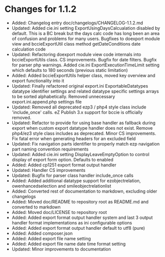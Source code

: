 Changes for 1.1.2
=================

* Added: Changelog entry doc/changelogs/CHANGELOG-1.1.2.md
* Updated: Added cie.ini setting ExportUsingDaysCalcualation disabled by default. This is a BC break but the days calc code has long been an area of confusion and problems for many users. Bugfixes to doexport module view and bccieExportUtil class method getDateConditions date calculation code
* Updated: Refactoring doexport module view code internals into bccieExportUtils class. CS improvements. Bugfix for date filters. Bugfix for parser php warnings. Added cie.ini ExportExecutionTimeLimit setting which defaults to 180 seconds (previous static limitation)
* Added: Added bccieExportUtils helper class, moved key overview and export functionality into it
* Updated: Finally refactored original export.ini ExportableDatatypes datatype identifier settings and related datatype specific settings arrays to be sorted alphabetically. Removed unnecessary export.ini.append.php settings file
* Updated: Removed all deprecated ezp3 / php4 style class include 'include_once' calls. eZ Publish 3.x support for bccie is officially removed.
* Updated: Refactor to provide for using base handler as fallback during export when custom export datatype handler does not exist. Remove php4/ez3 style class includes as deprecated. Minor CS improvements. Fix fatal error when generating headers for an excluded field
* Updated: Fix navigation parts identifier to properly match ezp navigation part naming convention requirements
* Updated: Added cie.ini setting DisplayLeaveEmptyOption to control display of export form option. Defaults to enabled
* Added: Added cp1251 export format output handler
* Updated: Handler CS improvements
* Updated: Bugfix for parser class handler include_once calls
* Added: Added additional datatype support for ezobjectrelation, owenhancedselection and smileobjectrelationlist
* Added: Converted rest of documentation to markdown, excluding older changelogs
* Added: Moved doc/README to repository root as README.md and converted to markdown
* Added: Moved doc/LICENSE to repository root
* Added: Added export format output handler system and last 3 output handler format implementations as ini configurable options
* Added: Added export format output handler default to utf8 (pure)
* Added: Added composer.json
* Added: Added export file name setting
* Added: Added export file name date time format setting
* Updated: Minor improvements to documentation
